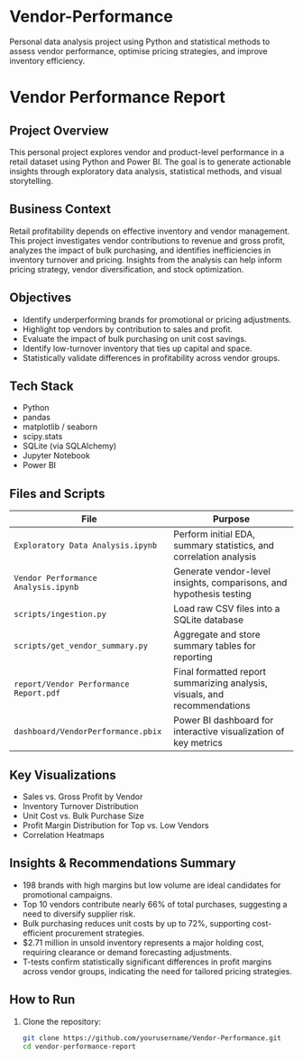 # Vendor-Performance
Personal data analysis project using Python and statistical methods to assess vendor performance, optimise pricing strategies, and improve inventory efficiency.
# Vendor Performance Report

## Project Overview
This personal project explores vendor and product-level performance in a retail dataset using Python and Power BI. The goal is to generate actionable insights through exploratory data analysis, statistical methods, and visual storytelling.

## Business Context
Retail profitability depends on effective inventory and vendor management. This project investigates vendor contributions to revenue and gross profit, analyzes the impact of bulk purchasing, and identifies inefficiencies in inventory turnover and pricing. Insights from the analysis can help inform pricing strategy, vendor diversification, and stock optimization.

## Objectives
- Identify underperforming brands for promotional or pricing adjustments.
- Highlight top vendors by contribution to sales and profit.
- Evaluate the impact of bulk purchasing on unit cost savings.
- Identify low-turnover inventory that ties up capital and space.
- Statistically validate differences in profitability across vendor groups.

## Tech Stack
- Python
- pandas
- matplotlib / seaborn
- scipy.stats
- SQLite (via SQLAlchemy)
- Jupyter Notebook
- Power BI

## Files and Scripts

| File | Purpose |
|------|--------|
| `Exploratory Data Analysis.ipynb` | Perform initial EDA, summary statistics, and correlation analysis |
| `Vendor Performance Analysis.ipynb` | Generate vendor-level insights, comparisons, and hypothesis testing |
| `scripts/ingestion.py` | Load raw CSV files into a SQLite database |
| `scripts/get_vendor_summary.py` | Aggregate and store summary tables for reporting |
| `report/Vendor Performance Report.pdf` | Final formatted report summarizing analysis, visuals, and recommendations |
| `dashboard/VendorPerformance.pbix` | Power BI dashboard for interactive visualization of key metrics |

## Key Visualizations


- Sales vs. Gross Profit by Vendor
- Inventory Turnover Distribution
- Unit Cost vs. Bulk Purchase Size
- Profit Margin Distribution for Top vs. Low Vendors
- Correlation Heatmaps

## Insights & Recommendations Summary

- 198 brands with high margins but low volume are ideal candidates for promotional campaigns.
- Top 10 vendors contribute nearly 66% of total purchases, suggesting a need to diversify supplier risk.
- Bulk purchasing reduces unit costs by up to 72%, supporting cost-efficient procurement strategies.
- $2.71 million in unsold inventory represents a major holding cost, requiring clearance or demand forecasting adjustments.
- T-tests confirm statistically significant differences in profit margins across vendor groups, indicating the need for tailored pricing strategies.

## How to Run

1. Clone the repository:
   ```bash
   git clone https://github.com/yourusername/Vendor-Performance.git
   cd vendor-performance-report

